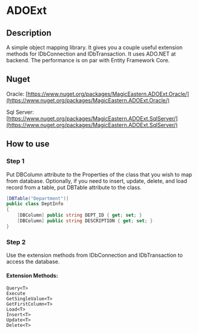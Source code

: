 # ADOExt

## Description
A simple object mapping library. It gives you a couple useful extension methods for IDbConnection and IDbTransaction. It uses ADO.NET at backend. The performance is on par with Entity Framework Core.


## Nuget
Oracle: [https://www.nuget.org/packages/MagicEastern.ADOExt.Oracle/](https://www.nuget.org/packages/MagicEastern.ADOExt.Oracle/)

Sql Server: [https://www.nuget.org/packages/MagicEastern.ADOExt.SqlServer/](https://www.nuget.org/packages/MagicEastern.ADOExt.SqlServer/)


## How to use
### Step 1
Put DBColumn attribute to the Properties of the class that you wish to map from database. Optionally, if you need to insert, update, delete, and load record from a table, put DBTable attribute to the class.
```c#
[DBTable("Department")]
public class DeptInfo
{
	[DBColumn] public string DEPT_ID { get; set; }
	[DBColumn] public string DESCRIPTION { get; set; }
}
```

### Step 2
Use the extension methods from IDbConnection and IDbTransaction to access the database.
#### Extension Methods:
```
Query<T>
Execute
GetSingleValue<T>
GetFirstColumn<T>
Load<T>
Insert<T>
Update<T>
Delete<T>
 ```
